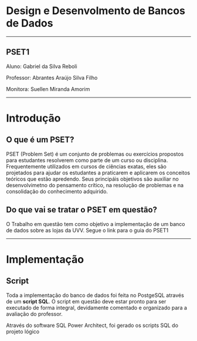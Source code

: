 # Design e Desenvolmento de Bancos de Dados

---

## PSET1

Aluno: Gabriel da Silva Reboli

Professor: Abrantes Araújo Silva Filho

Monitora: Suellen Miranda Amorim

---

# Introdução

## O que é um PSET?

PSET (Problem Set) é um conjunto de problemas ou exercícios propostos para estudantes resolverem como parte de um curso ou disciplina. Frequentemente utilizados em cursos de ciências exatas, eles são projetados para ajudar os estudantes a praticarem e aplicarem os conceitos teóricos que estão apredendo. Seus principáis objetivos são auxiliar no desenvolvimetno do pensamento crítico, na resolução de problemas e na consolidação do conhecimento adquirido.

## Do que vai se tratar o PSET em questão?

O Trabalho em questão tem como objetivo a implementação de um banco de dados sobre as lojas da UVV. Segue o link para o guia do PSET1

---

# Implementação

## Script

Toda a implementação do banco de dados foi feita no PostgeSQL através de um **script SQL**. O script em questão deve estar pronto para ser executado de forma integral, devidamente comentado e organizado para a avaliação do professor.

Através do software SQL Power Architect, foi gerado os scripts SQL do projeto lógico



